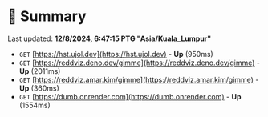 # 📖 Summary
Last updated: **12/8/2024, 6:47:15 PTG "Asia/Kuala_Lumpur"**

- `GET` [https://hst.ujol.dev](https://hst.ujol.dev) - **Up** (950ms)
- `GET` [https://reddviz.deno.dev/gimme](https://reddviz.deno.dev/gimme) - **Up** (2011ms)
- `GET` [https://reddviz.amar.kim/gimme](https://reddviz.amar.kim/gimme) - **Up** (360ms)
- `GET` [https://dumb.onrender.com](https://dumb.onrender.com) - **Up** (1554ms)
